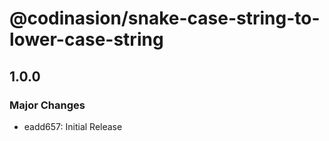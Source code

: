 # @codinasion/snake-case-string-to-lower-case-string

## 1.0.0

### Major Changes

- eadd657: Initial Release
